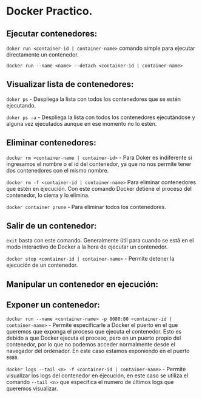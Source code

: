# Docker Practico.

## Ejecutar contenedores:

`doker run <container-id | container-name>` comando simple para ejecutar directamente un contenedor. 

`docker run --name <name> --detach <container-id | container-name>`

## Visualizar lista de contenedores:

`doker ps` - Despliega la lista con todos los contenedores que se estén ejecutando.

`doker ps -a` - Despliega la lista con todos los contenedores ejecutándose y alguna vez ejecutados aunque en ese momento no lo estén. 



## Eliminar contenedores:

`docker rm <container-name | container-id>` - Para Doker es indiferente si ingresamos el nombre o el id del contenedor, ya que no nos permite tener dos contenedores con el mismo nombre.

``docker rm -f <container-id | container-name>`` Para eliminar contenedores que estén en ejecución. Con este comando Docker detiene el proceso del contenedor, lo cierra y lo elimina.

`docker container prune` - Para eliminar todos los contenedores. 



## Salir de un contenedor:

`exit` basta con este comando. Generalmente útil para cuando se está en el modo interactivo de Docker a la hora de ejecutar un contenedor. 

``docker stop <container-id | container-name>`` - Permite detener la ejecución de un contenedor.

## Manipular un contenedor en ejecución:



## Exponer un contenedor:

``docker run --name <container-name> -p 8080:80 <container-id | container-name>`` - Permite especificarle a Docker el puerto en el que queremos que exponga el proceso que ejecuta el contenedor. Esto es debido a que Docker ejecuta el proceso, pero en un puerto propio del contenedor, por lo que no podemos acceder normalmente desde el navegador del ordenador. En este caso estamos exponiendo en el puerto ``8080``.

``docker logs --tail <n> -f <container-id | container-name>`` - Permite visualizar los logs del contenedor en ejecución, en este caso se utiliza el comando ``--tail <n>`` que especifica el numero de últimos logs que queremos visualizar. 

